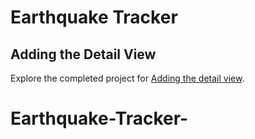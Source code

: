 # Earthquake Tracker

## Adding the Detail View

Explore the completed project for [Adding the detail view](https://developer.apple.com/tutorials/app-dev-training/adding-the-detail-view).

# Earthquake-Tracker-
